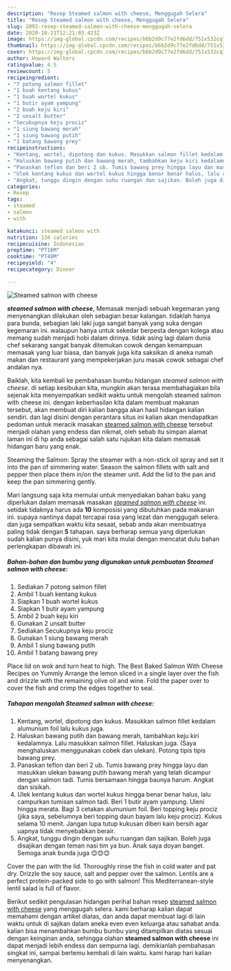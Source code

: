 ```yaml
---
description: "Resep Steamed salmon with cheese, Menggugah Selera"
title: "Resep Steamed salmon with cheese, Menggugah Selera"
slug: 2092-resep-steamed-salmon-with-cheese-menggugah-selera
date: 2020-10-21T12:21:03.423Z
image: https://img-global.cpcdn.com/recipes/b6b2d9c77e2fd6dd/751x532cq70/steamed-salmon-with-cheese-foto-resep-utama.jpg
thumbnail: https://img-global.cpcdn.com/recipes/b6b2d9c77e2fd6dd/751x532cq70/steamed-salmon-with-cheese-foto-resep-utama.jpg
cover: https://img-global.cpcdn.com/recipes/b6b2d9c77e2fd6dd/751x532cq70/steamed-salmon-with-cheese-foto-resep-utama.jpg
author: Howard Walters
ratingvalue: 4.5
reviewcount: 5
recipeingredient:
- "7 potong salmon fillet"
- "1 buah kentang kukus"
- "1 buah wortel kukus"
- "1 butir ayam yampung"
- "2 buah keju kiri"
- "2 unsalt butter"
- "Secukupnya keju prociz"
- "1 siung bawang merah"
- "1 siung bawang putih"
- "1 batang bawang prey"
recipeinstructions:
- "Kentang, wortel, dipotong dan kukus. Masukkan salmon fillet kedalam alumunium foil lalu kukus juga."
- "Haluskan bawang putih dan bawang merah, tambahkan keju kiri kedalamnya. Lalu masukkan salmon fillet. Haluskan juga. (Saya menghaluskan menggunakan cobek dan ulekan). Potong tipis tipis bawang prey."
- "Panaskan teflon dan beri 2 ub. Tumis bawang prey hingga layu dan masukkan ulekan bawang putih bawang merah yang telah dicampur dengan salmon tadi. Tumis bersamaan hingga baunya harum. Angkat dan sisikah."
- "Ulek kentang kukus dan wortel kukus hingga benar benar halus, lalu campurkan tumisan salmon tadi. Beri 1 butir ayam yampung. Uleni hingga merata. Bagi 3 cetakan alumunium foil. Beri topping keju prociz (jika saya, sebelumnya beri topping daun bayam lalu keju prociz). Kukus selama 10 menit. Jangan lupa tutup kukusan diberi kain bersih agar uapnya tidak menyebabkan berair."
- "Angkat, tunggu dingin dengan suhu ruangan dan sajikan. Boleh juga disajikan dengan teman nasi tim ya bun. Anak saya doyan banget. Semoga anak bunda juga 😊😊😊"
categories:
- Resep
tags:
- steamed
- salmon
- with

katakunci: steamed salmon with 
nutrition: 134 calories
recipecuisine: Indonesian
preptime: "PT16M"
cooktime: "PT48M"
recipeyield: "4"
recipecategory: Dinner

---
```



![Steamed salmon with cheese](https://img-global.cpcdn.com/recipes/b6b2d9c77e2fd6dd/751x532cq70/steamed-salmon-with-cheese-foto-resep-utama.jpg)

<b><i>steamed salmon with cheese</i></b>, Memasak menjadi sebuah kegemaran yang menyenangkan dilakukan oleh sebagian besar kalangan. tidaklah hanya para bunda, sebagian laki laki juga sangat banyak yang suka dengan kegemaran ini. walaupun hanya untuk sekedar berpesta dengan kolega atau memang sudah menjadi hobi dalam dirinya. tidak asing lagi dalam dunia chef sekarang sangat banyak ditemukan cowok dengan kemampuan memasak yang luar biasa, dan banyak juga kita saksikan di aneka rumah makan dan restaurant yang mempekerjakan juru masak cowok sebagai chef andalan nya.

Baiklah, kita kembali ke pembahasan bumbu hidangan <i>steamed salmon with cheese</i>. di setiap kesibukan kita, mungkin akan terasa membahagiakan bila sejenak kita menyempatkan sedikit waktu untuk mengolah steamed salmon with cheese ini. dengan keberhasilan kita dalam membuat makanan tersebut, akan membuat diri kalian bangga akan hasil hidangan kalian sendiri. dan lagi disini dengan perantara situs ini kalian akan mendapatkan pedoman untuk meracik masakan <u>steamed salmon with cheese</u> tersebut menjadi olahan yang endess dan nikmat, oleh sebab itu simpan alamat laman ini di hp anda sebagai salah satu rujukan kita dalam memasak hidangan baru yang enak.

Steaming the Salmon: Spray the steamer with a non-stick oil spray and set it into the pan of simmering water. Season the salmon fillets with salt and pepper then place them in/on the steamer unit. Add the lid to the pan and keep the pan simmering gently.


Mari langsung saja kita memulai untuk menyediakan bahan baku yang diperlukan dalam memasak masakan <u><i>steamed salmon with cheese</i></u> ini. setidak tidaknya harus ada <b>10</b> komposisi yang dibutuhkan pada makanan ini. supaya nantinya dapat tercapai rasa yang lezat dan menggugah selera. dan juga sempatkan waktu kita sesaat, sebab anda akan membuatnya paling tidak dengan <b>5</b> tahapan. saya berharap semua yang diperlukan sudah kalian punya disini, yuk mari kita mulai dengan mencatat dulu bahan perlengkapan dibawah ini.

<!--inarticleads1-->

##### Bahan-bahan dan bumbu yang digunakan untuk pembuatan Steamed salmon with cheese:

1. Sediakan 7 potong salmon fillet
1. Ambil 1 buah kentang kukus
1. Siapkan 1 buah wortel kukus
1. Siapkan 1 butir ayam yampung
1. Ambil 2 buah keju kiri
1. Gunakan 2 unsalt butter
1. Sediakan Secukupnya keju prociz
1. Gunakan 1 siung bawang merah
1. Ambil 1 siung bawang putih
1. Ambil 1 batang bawang prey


Place lid on wok and turn heat to high. The Best Baked Salmon With Cheese Recipes on Yummly Arrange the lemon sliced in a single layer over the fish and drizzle with the remaining olive oil and wine. Fold the paper over to cover the fish and crimp the edges together to seal. 

<!--inarticleads2-->

##### Tahapan mengolah Steamed salmon with cheese:

1. Kentang, wortel, dipotong dan kukus. Masukkan salmon fillet kedalam alumunium foil lalu kukus juga.
1. Haluskan bawang putih dan bawang merah, tambahkan keju kiri kedalamnya. Lalu masukkan salmon fillet. Haluskan juga. (Saya menghaluskan menggunakan cobek dan ulekan). Potong tipis tipis bawang prey.
1. Panaskan teflon dan beri 2 ub. Tumis bawang prey hingga layu dan masukkan ulekan bawang putih bawang merah yang telah dicampur dengan salmon tadi. Tumis bersamaan hingga baunya harum. Angkat dan sisikah.
1. Ulek kentang kukus dan wortel kukus hingga benar benar halus, lalu campurkan tumisan salmon tadi. Beri 1 butir ayam yampung. Uleni hingga merata. Bagi 3 cetakan alumunium foil. Beri topping keju prociz (jika saya, sebelumnya beri topping daun bayam lalu keju prociz). Kukus selama 10 menit. Jangan lupa tutup kukusan diberi kain bersih agar uapnya tidak menyebabkan berair.
1. Angkat, tunggu dingin dengan suhu ruangan dan sajikan. Boleh juga disajikan dengan teman nasi tim ya bun. Anak saya doyan banget. Semoga anak bunda juga 😊😊😊


Cover the pan with the lid. Thoroughly rinse the fish in cold water and pat dry. Drizzle the soy sauce, salt and pepper over the salmon. Lentils are a perfect protein-packed side to go with salmon! This Mediterranean-style lentil salad is full of flavor. 

Berikut sedikit pengulasan hidangan perihal bahan resep <u>steamed salmon with cheese</u> yang menggugah selera. kami berharap kalian dapat memahami dengan artikel diatas, dan anda dapat membuat lagi di lain waktu untuk di sajikan dalam aneka even even keluarga atau sahabat anda. kalian bisa menambahkan bumbu bumbu yang ditampilkan diatas sesuai dengan keinginan anda, sehingga olahan <b>steamed salmon with cheese</b> ini dapat menjadi lebih endess dan sempurna lagi. demikianlah pembahasan singkat ini, sampai bertemu kembali di lain waktu. kami harap hari kalian menyenangkan.
